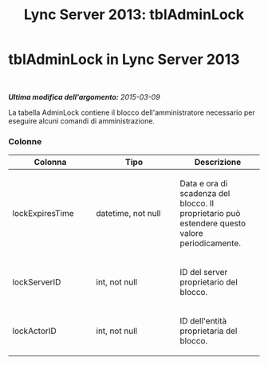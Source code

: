 ﻿---
title: 'Lync Server 2013: tblAdminLock'
TOCTitle: tblAdminLock
ms:assetid: 785a43c0-6892-474c-821c-fa9cdbeb99d8
ms:mtpsurl: https://technet.microsoft.com/it-it/library/Gg558665(v=OCS.15)
ms:contentKeyID: 49301042
ms.date: 08/24/2015
mtps_version: v=OCS.15
ms.translationtype: HT
---

# tblAdminLock in Lync Server 2013

 

_**Ultima modifica dell'argomento:** 2015-03-09_

La tabella AdminLock contiene il blocco dell'amministratore necessario per eseguire alcuni comandi di amministrazione.

### Colonne

<table>
<colgroup>
<col style="width: 33%" />
<col style="width: 33%" />
<col style="width: 33%" />
</colgroup>
<thead>
<tr class="header">
<th>Colonna</th>
<th>Tipo</th>
<th>Descrizione</th>
</tr>
</thead>
<tbody>
<tr class="odd">
<td><p>lockExpiresTime</p></td>
<td><p>datetime, not null</p></td>
<td><p>Data e ora di scadenza del blocco. Il proprietario può estendere questo valore periodicamente.</p></td>
</tr>
<tr class="even">
<td><p>lockServerID</p></td>
<td><p>int, not null</p></td>
<td><p>ID del server proprietario del blocco.</p></td>
</tr>
<tr class="odd">
<td><p>lockActorID</p></td>
<td><p>int, not null</p></td>
<td><p>ID dell'entità proprietaria del blocco.</p></td>
</tr>
</tbody>
</table>

